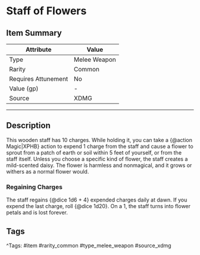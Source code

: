# Staff of Flowers

## Item Summary

| Attribute            | Value                        |
|----------------------|------------------------------|
| Type                 | Melee Weapon |
| Rarity               | Common             |
| Requires Attunement  | No                |
| Value (gp)           | -    |
| Source               | XDMG |

---

## Description

This wooden staff has 10 charges. While holding it, you can take a {@action Magic|XPHB} action to expend 1 charge from the staff and cause a flower to sprout from a patch of earth or soil within 5 feet of yourself, or from the staff itself. Unless you choose a specific kind of flower, the staff creates a mild-scented daisy. The flower is harmless and nonmagical, and it grows or withers as a normal flower would.

### Regaining Charges

The staff regains {@dice 1d6 + 4} expended charges daily at dawn. If you expend the last charge, roll {@dice 1d20}. On a 1, the staff turns into flower petals and is lost forever.

## Tags

^Tags: #item #rarity_common #type_melee_weapon #source_xdmg